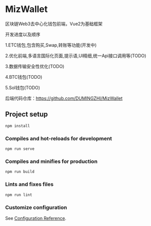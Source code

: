 # MizWallet
区块链Web3去中心化钱包前端，Vue2为基础框架

开发进度以及顺序

1.ETC钱包,包含购买,Swap,转账等功能(开发中)

2.优化前端,多语言国际化页面,提示语,UI精细,统一Api接口调用等(TODO)

3.数据传输安全性优化(TODO)

4.BTC钱包(TODO)

5.Sol钱包(TODO)


后端代码仓库：https://github.com/DUMINGZHI/MizWallet

## Project setup
```
npm install
```

### Compiles and hot-reloads for development
```
npm run serve
```

### Compiles and minifies for production
```
npm run build
```

### Lints and fixes files
```
npm run lint
```

### Customize configuration
See [Configuration Reference](https://cli.vuejs.org/config/).
